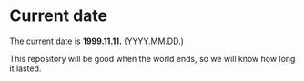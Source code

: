 # Current date

The current date is **1999.11.11.** (YYYY.MM.DD.)

This repository will be good when the world ends, so we will know how long it lasted.